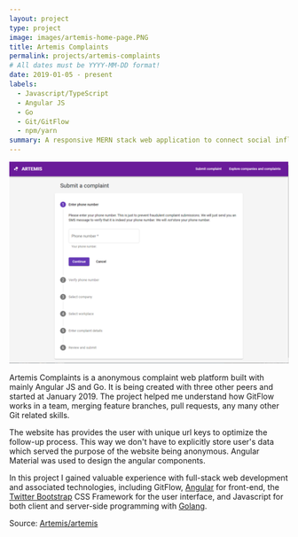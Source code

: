```yaml
---
layout: project
type: project
image: images/artemis-home-page.PNG
title: Artemis Complaints
permalink: projects/artemis-complaints
# All dates must be YYYY-MM-DD format!
date: 2019-01-05 - present
labels:
  - Javascript/TypeScript
  - Angular JS
  - Go
  - Git/GitFlow
  - npm/yarn
summary: A responsive MERN stack web application to connect social influencers with advertisers.
---
```


<img class="ui medium right floated rounded image" src="../images/artemis-home-page2.PNG">

Artemis Complaints is a anonymous complaint web platform built with mainly Angular JS and Go. It is being created with three other peers and started at January 2019. The project helped me understand how GitFlow works in a team, merging feature branches, pull requests, any many other Git related skills. 

The website has provides the user with unique url keys to optimize the follow-up process. This way we don't have to explicitly store user's data which served the purpose of the website being anonymous. Angular Material was used to design the angular components.

In this project I gained valuable experience with full-stack web development and associated technologies, including GitFlow, [Angular](http://angular.io) for front-end, the [Twitter Bootstrap](http://getbootstrap.com/) CSS Framework for the user interface, and Javascript for both client and server-side programming with [Golang](https://golang.org/).
 
Source: <a href="https://artemis-complaints.herokuapp.com"></i>Artemis/artemis</i>
